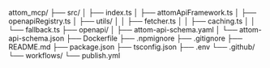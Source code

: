 attom_mcp/
├── src/
│   ├── index.ts
│   ├── attomApiFramework.ts
│   ├── openapiRegistry.ts
│   ├── utils/
│   │   ├── fetcher.ts
│   │   ├── caching.ts
│   │   └── fallback.ts
├── openapi/
│   ├── attom-api-schema.yaml
│   └── attom-api-schema.json
├── Dockerfile
├── .npmignore
├── .gitignore
├── README.md
├── package.json
├── tsconfig.json
├── .env
└── .github/
    └── workflows/
        └── publish.yml
